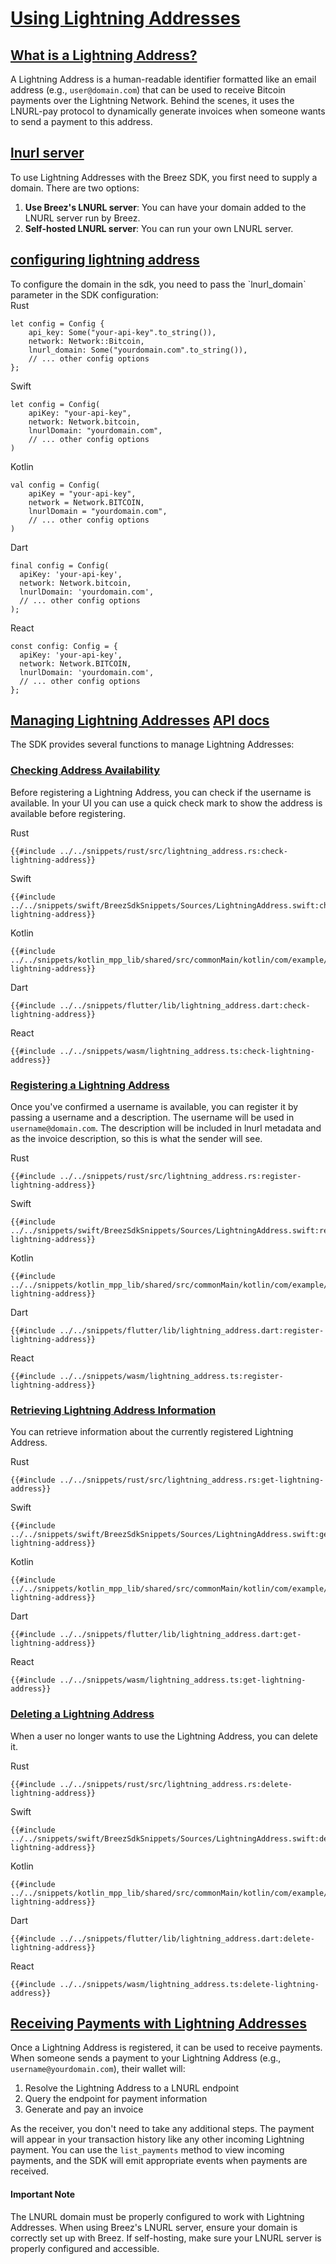 <h1 id="lightning-address">
    <a class="header" href="#lightning-address">Using Lightning Addresses</a>
</h1>

<h2 id="what-is-lightning-address">
    <a class="header" href="#what-is-lightning-address">What is a Lightning Address?</a>
</h2>

A Lightning Address is a human-readable identifier formatted like an email address (e.g., `user@domain.com`) that can be used to receive Bitcoin payments over the Lightning Network. Behind the scenes, it uses the LNURL-pay protocol to dynamically generate invoices when someone wants to send a payment to this address.

<h2 id="lnurl-server">
    <a class="header" href="#lnurl-server">lnurl server</a>
</h2>

To use Lightning Addresses with the Breez SDK, you first need to supply a domain. There are two options:

1. **Use Breez's LNURL server**: You can have your domain added to the LNURL server run by Breez.
2. **Self-hosted LNURL server**: You can run your own LNURL server.

<h2 id="configuring-lightning-address">
    <a class="header" href="#configuring-lightning-address">configuring lightning address</a>
</h2>
To configure the domain in the sdk, you need to pass the `lnurl_domain` parameter in the SDK configuration:

<custom-tabs category="lang">
<div slot="title">Rust</div>
<section>

```rust,ignore
let config = Config {
    api_key: Some("your-api-key".to_string()),
    network: Network::Bitcoin,
    lnurl_domain: Some("yourdomain.com".to_string()),
    // ... other config options
};
```
</section>

<div slot="title">Swift</div>
<section>

```swift,ignore
let config = Config(
    apiKey: "your-api-key",
    network: Network.bitcoin,
    lnurlDomain: "yourdomain.com",
    // ... other config options
)
```
</section>

<div slot="title">Kotlin</div>
<section>

```kotlin,ignore
val config = Config(
    apiKey = "your-api-key",
    network = Network.BITCOIN,
    lnurlDomain = "yourdomain.com",
    // ... other config options
)
```
</section>

<div slot="title">Dart</div>
<section>

```dart,ignore
final config = Config(
  apiKey: 'your-api-key',
  network: Network.bitcoin,
  lnurlDomain: 'yourdomain.com',
  // ... other config options
);
```
</section>

<div slot="title">React</div>
<section>

```typescript,ignore
const config: Config = {
  apiKey: 'your-api-key',
  network: Network.BITCOIN,
  lnurlDomain: 'yourdomain.com',
  // ... other config options
};
```
</section>
</custom-tabs>

<h2 id="managing-lightning-address">
    <a class="header" href="#managing-lightning-address">Managing Lightning Addresses</a>
    <a class="tag" target="_blank" href="https://breez.github.io/spark-sdk/breez_sdk_spark/struct.BreezSdk.html#method.check_lightning_address_available">API docs</a>
</h2>

The SDK provides several functions to manage Lightning Addresses:

<h3 id="checking-availability">
    <a class="header" href="#checking-availability">Checking Address Availability</a>
</h3>

Before registering a Lightning Address, you can check if the username is available. In your UI you can use a quick check mark to show the address is available before registering.

<custom-tabs category="lang">
<div slot="title">Rust</div>
<section>

```rust,ignore
{{#include ../../snippets/rust/src/lightning_address.rs:check-lightning-address}}
```
</section>

<div slot="title">Swift</div>
<section>

```swift,ignore
{{#include ../../snippets/swift/BreezSdkSnippets/Sources/LightningAddress.swift:check-lightning-address}}
```
</section>

<div slot="title">Kotlin</div>
<section>

```kotlin,ignore
{{#include ../../snippets/kotlin_mpp_lib/shared/src/commonMain/kotlin/com/example/kotlinmpplib/LightningAddress.kt:check-lightning-address}}
```
</section>

<div slot="title">Dart</div>
<section>

```dart,ignore
{{#include ../../snippets/flutter/lib/lightning_address.dart:check-lightning-address}}
```
</section>

<div slot="title">React</div>
<section>

```typescript,ignore
{{#include ../../snippets/wasm/lightning_address.ts:check-lightning-address}}
```
</section>
</custom-tabs>

<h3 id="registering-address">
    <a class="header" href="#registering-address">Registering a Lightning Address</a>
</h3>

Once you've confirmed a username is available, you can register it by passing a username and a description. The username will be used in `username@domain.com`. The description will be included in lnurl metadata and as the invoice description, so this is what the sender will see.

<custom-tabs category="lang">
<div slot="title">Rust</div>
<section>

```rust,ignore
{{#include ../../snippets/rust/src/lightning_address.rs:register-lightning-address}}
```
</section>

<div slot="title">Swift</div>
<section>

```swift,ignore
{{#include ../../snippets/swift/BreezSdkSnippets/Sources/LightningAddress.swift:register-lightning-address}}
```
</section>

<div slot="title">Kotlin</div>
<section>

```kotlin,ignore
{{#include ../../snippets/kotlin_mpp_lib/shared/src/commonMain/kotlin/com/example/kotlinmpplib/LightningAddress.kt:register-lightning-address}}
```
</section>

<div slot="title">Dart</div>
<section>

```dart,ignore
{{#include ../../snippets/flutter/lib/lightning_address.dart:register-lightning-address}}
```
</section>

<div slot="title">React</div>
<section>

```typescript,ignore
{{#include ../../snippets/wasm/lightning_address.ts:register-lightning-address}}
```
</section>
</custom-tabs>

<h3 id="retrieving-address">
    <a class="header" href="#retrieving-address">Retrieving Lightning Address Information</a>
</h3>

You can retrieve information about the currently registered Lightning Address.

<custom-tabs category="lang">
<div slot="title">Rust</div>
<section>

```rust,ignore
{{#include ../../snippets/rust/src/lightning_address.rs:get-lightning-address}}
```
</section>

<div slot="title">Swift</div>
<section>

```swift,ignore
{{#include ../../snippets/swift/BreezSdkSnippets/Sources/LightningAddress.swift:get-lightning-address}}
```
</section>

<div slot="title">Kotlin</div>
<section>

```kotlin,ignore
{{#include ../../snippets/kotlin_mpp_lib/shared/src/commonMain/kotlin/com/example/kotlinmpplib/LightningAddress.kt:get-lightning-address}}
```
</section>

<div slot="title">Dart</div>
<section>

```dart,ignore
{{#include ../../snippets/flutter/lib/lightning_address.dart:get-lightning-address}}
```
</section>

<div slot="title">React</div>
<section>

```typescript,ignore
{{#include ../../snippets/wasm/lightning_address.ts:get-lightning-address}}
```
</section>
</custom-tabs>

<h3 id="deleting-address">
    <a class="header" href="#deleting-address">Deleting a Lightning Address</a>
</h3>

When a user no longer wants to use the Lightning Address, you can delete it.

<custom-tabs category="lang">
<div slot="title">Rust</div>
<section>

```rust,ignore
{{#include ../../snippets/rust/src/lightning_address.rs:delete-lightning-address}}
```
</section>

<div slot="title">Swift</div>
<section>

```swift,ignore
{{#include ../../snippets/swift/BreezSdkSnippets/Sources/LightningAddress.swift:delete-lightning-address}}
```
</section>

<div slot="title">Kotlin</div>
<section>

```kotlin,ignore
{{#include ../../snippets/kotlin_mpp_lib/shared/src/commonMain/kotlin/com/example/kotlinmpplib/LightningAddress.kt:delete-lightning-address}}
```
</section>

<div slot="title">Dart</div>
<section>

```dart,ignore
{{#include ../../snippets/flutter/lib/lightning_address.dart:delete-lightning-address}}
```
</section>

<div slot="title">React</div>
<section>

```typescript,ignore
{{#include ../../snippets/wasm/lightning_address.ts:delete-lightning-address}}
```
</section>
</custom-tabs>

<h2 id="receiving-payments">
    <a class="header" href="#receiving-payments">Receiving Payments with Lightning Addresses</a>
</h2>

Once a Lightning Address is registered, it can be used to receive payments. When someone sends a payment to your Lightning Address (e.g., `username@yourdomain.com`), their wallet will:

1. Resolve the Lightning Address to a LNURL endpoint
2. Query the endpoint for payment information
3. Generate and pay an invoice

As the receiver, you don't need to take any additional steps. The payment will appear in your transaction history like any other incoming Lightning payment. You can use the `list_payments` method to view incoming payments, and the SDK will emit appropriate events when payments are received.

<div class="warning">
<h4>Important Note</h4>
The LNURL domain must be properly configured to work with Lightning Addresses. When using Breez's LNURL server, ensure your domain is correctly set up with Breez. If self-hosting, make sure your LNURL server is properly configured and accessible.
</div>
